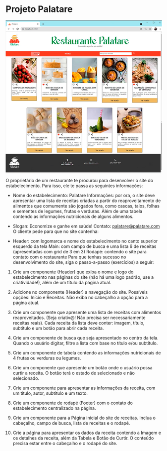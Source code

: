# Projeto Palatare

![project_preview](./src/assets/Prototipação_palatare.png)

O proprietário de um restaurante te procurou para desenvolver o site do estabelecimento. Para isso, ele te passa as seguintes informações:

- Nome do estabelecimento: Palatare
Informações: por ora, o site deve apresentar uma lista de receitas criadas a partir do reaproveitamento de alimentos que comumente são jogados fora, como cascas, talos, folhas e sementes de legumes, frutas e verduras. Além de uma tabela contendo as informações nutricionais de alguns alimentos.
- Slogan: Economize e ganhe em saúde!
Contato: palatare@palatare.com
O cliente pede para que no site contenha:

- Header: com logomarca e nome do estabelecimento no canto superior esquerdo da tela
Main: com campo de busca e uma lista 6 de receitas (apresentadas com grid de 3 em 3)
Rodapé: contendo o site para contato com o restaurante
Para que tenhas sucesso no desenvolvimento do site, siga o passo-a-passo (exercícios) a seguir:

1. Crie um componente (Header) que exiba o nome e logo do estabelecimento nas páginas do site (não há uma logo padrão, use a criatividade!), além de um título da página atual.

2. Adicione no componente (Header) a navegação do site. Possíveis opções: Início e Receitas. Não exiba no cabeçalho a opção para a página atual.

3. Crie um componente que apresente uma lista de receitas com alimentos reaproveitados. (Seja criativ@! Não precisa ser necessariamente receitas reais). Cada receita da lista deve conter: imagem, título, subtítulo e um botão para abrir cada receita.

4. Crie um componente de busca que seja apresentado no centro da tela. Quando o usuário digitar, filtre a lista com base no título e/ou subtítulo.

5. Crie um componente de tabela contendo as informações nutricionais de 4 frutas ou verduras ou legumes.

6. Crie um componente que apresente um botão onde o usuário possa curtir a receita. O botão terá o estado de selecionado e não selecionado.

7. Crie um componente para apresentar as informações da receita, com um título, autor, subtítulo e um texto.

8. Crie um componente de rodapé (Footer) com o contato do estabelecimento centralizado na página.

9. Crie um componente para a Página inicial do site de receitas. Inclua o cabeçalho, campo de busca, lista de receitas e o rodapé.

10. Crie a página para apresentar os dados da receita contendo a Imagem e os detalhes da receita, além da Tabela e Botão de Curtir.
O conteúdo precisa estar entre o cabeçalho e o rodapé do site.
